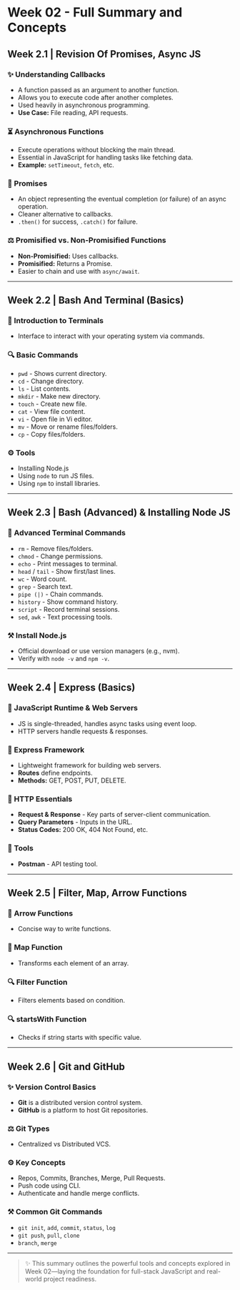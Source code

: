 # Week 02 - Full Summary and Concepts

## Week 2.1 | Revision Of Promises, Async JS

### ✨ Understanding Callbacks
- A function passed as an argument to another function.
- Allows you to execute code after another completes.
- Used heavily in asynchronous programming.
- **Use Case:** File reading, API requests.

### ⏳ Asynchronous Functions
- Execute operations without blocking the main thread.
- Essential in JavaScript for handling tasks like fetching data.
- **Example:** `setTimeout`, `fetch`, etc.

### 🔗 Promises
- An object representing the eventual completion (or failure) of an async operation.
- Cleaner alternative to callbacks.
- `.then()` for success, `.catch()` for failure.

### ⚖️ Promisified vs. Non-Promisified Functions
- **Non-Promisified:** Uses callbacks.
- **Promisified:** Returns a Promise.
- Easier to chain and use with `async/await`.

---

## Week 2.2 | Bash And Terminal (Basics)

### 🔌 Introduction to Terminals
- Interface to interact with your operating system via commands.

### 🔍 Basic Commands
- `pwd` - Shows current directory.
- `cd` - Change directory.
- `ls` - List contents.
- `mkdir` - Make new directory.
- `touch` - Create new file.
- `cat` - View file content.
- `vi` - Open file in Vi editor.
- `mv` - Move or rename files/folders.
- `cp` - Copy files/folders.

### ⚙️ Tools
- Installing Node.js
- Using `node` to run JS files.
- Using `npm` to install libraries.

---

## Week 2.3 | Bash (Advanced) & Installing Node JS

### 📂 Advanced Terminal Commands
- `rm` - Remove files/folders.
- `chmod` - Change permissions.
- `echo` - Print messages to terminal.
- `head` / `tail` - Show first/last lines.
- `wc` - Word count.
- `grep` - Search text.
- `pipe (|)` - Chain commands.
- `history` - Show command history.
- `script` - Record terminal sessions.
- `sed`, `awk` - Text processing tools.

### ⚒️ Install Node.js
- Official download or use version managers (e.g., nvm).
- Verify with `node -v` and `npm -v`.

---

## Week 2.4 | Express (Basics)

### 🚀 JavaScript Runtime & Web Servers
- JS is single-threaded, handles async tasks using event loop.
- HTTP servers handle requests & responses.

### 📍 Express Framework
- Lightweight framework for building web servers.
- **Routes** define endpoints.
- **Methods:** GET, POST, PUT, DELETE.

### 📄 HTTP Essentials
- **Request & Response** - Key parts of server-client communication.
- **Query Parameters** - Inputs in the URL.
- **Status Codes:** 200 OK, 404 Not Found, etc.

### 🔢 Tools
- **Postman** - API testing tool.

---

## Week 2.5 | Filter, Map, Arrow Functions

### 🔢 Arrow Functions
- Concise way to write functions.

### 🔹 Map Function
- Transforms each element of an array.

### 🔍 Filter Function
- Filters elements based on condition.

### 🔍 startsWith Function
- Checks if string starts with specific value.

---

## Week 2.6 | Git and GitHub

### ✨ Version Control Basics
- **Git** is a distributed version control system.
- **GitHub** is a platform to host Git repositories.

### ⚖️ Git Types
- Centralized vs Distributed VCS.

### ⚙️ Key Concepts
- Repos, Commits, Branches, Merge, Pull Requests.
- Push code using CLI.
- Authenticate and handle merge conflicts.

### ⚒️ Common Git Commands
- `git init`, `add`, `commit`, `status`, `log`
- `git push`, `pull`, `clone`
- `branch`, `merge`

---

> ✨ This summary outlines the powerful tools and concepts explored in Week 02—laying the foundation for full-stack JavaScript and real-world project readiness.
